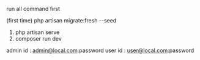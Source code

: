 run all command first

(first time) php artisan migrate:fresh --seed
1. php artisan serve
2. composer run dev


admin id : admin@local.com:password
user id : user@local.com:password

